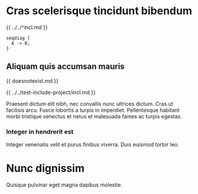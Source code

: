 # Cras scelerisque tincidunt bibendum

{{ ../../^incl.md }}

```seqdiag
seqdiag {
  A -> B;
}
```

## Aliquam quis accumsan mauris

{{ doesnotexist.md }}

{{ ../../test-include-project/incl.md }}


Praesent dictum elit nibh, nec convallis nunc ultrices dictum. Cras ut facilisis arcu. Fusce lobortis a turpis in imperdiet. Pellentesque habitant morbi tristique senectus et netus et malesuada fames ac turpis egestas.

### Integer in hendrerit est

Integer venenatis velit et purus finibus viverra. Duis euismod tortor leo.

# Nunc dignissim

Quisque pulvinar eget magna dapibus molestie.
